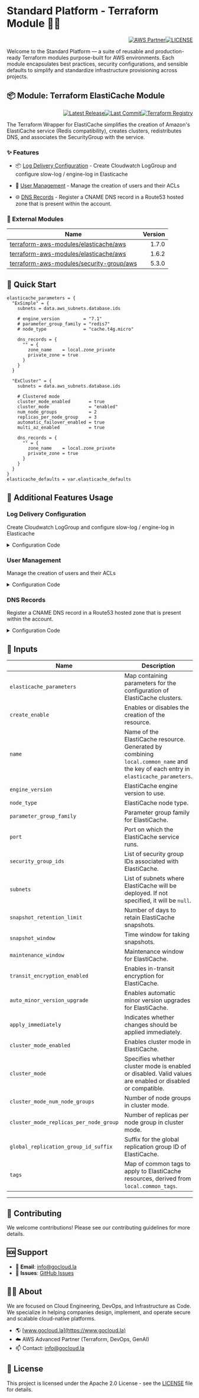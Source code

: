 # Standard Platform - Terraform Module 🚀🚀
<p align="right"><a href="https://partners.amazonaws.com/partners/0018a00001hHve4AAC/GoCloud"><img src="https://img.shields.io/badge/AWS%20Partner-Advanced-orange?style=for-the-badge&logo=amazonaws&logoColor=white" alt="AWS Partner"/></a><a href="LICENSE"><img src="https://img.shields.io/badge/License-Apache%202.0-green?style=for-the-badge&logo=apache&logoColor=white" alt="LICENSE"/></a></p>

Welcome to the Standard Platform — a suite of reusable and production-ready Terraform modules purpose-built for AWS environments.
Each module encapsulates best practices, security configurations, and sensible defaults to simplify and standardize infrastructure provisioning across projects.

## 📦 Module: Terraform ElastiCache Module
<p align="right"><a href="https://github.com/gocloudLa/terraform-aws-wrapper-elasticache/releases/latest"><img src="https://img.shields.io/github/v/release/gocloudLa/terraform-aws-wrapper-elasticache.svg?style=for-the-badge" alt="Latest Release"/></a><a href=""><img src="https://img.shields.io/github/last-commit/gocloudLa/terraform-aws-wrapper-elasticache.svg?style=for-the-badge" alt="Last Commit"/></a><a href="https://registry.terraform.io/modules/gocloudLa/wrapper-elasticache/aws"><img src="https://img.shields.io/badge/Terraform-Registry-7B42BC?style=for-the-badge&logo=terraform&logoColor=white" alt="Terraform Registry"/></a></p>
The Terraform Wrapper for ElastiCache simplifies the creation of Amazon's ElastiCache service (Redis compatibility), creates clusters, redistributes DNS, and associates the SecurityGroup with the service.

### ✨ Features

- 📦 [Log Delivery Configuration](#log-delivery-configuration) - Create Cloudwatch LogGroup and configure slow-log / engine-log in Elasticache

- 👥 [User Management](#user-management) - Manage the creation of users and their ACLs

- 🌐 [DNS Records](#dns-records) - Register a CNAME DNS record in a Route53 hosted zone that is present within the account.



### 🔗 External Modules
| Name | Version |
|------|------:|
| [terraform-aws-modules/elasticache/aws](https://github.com/terraform-aws-modules/elasticache-aws) | 1.7.0 |
| [terraform-aws-modules/elasticache/aws](https://github.com/terraform-aws-modules/elasticache-aws) | 1.6.2 |
| [terraform-aws-modules/security-group/aws](https://github.com/terraform-aws-modules/security-group-aws) | 5.3.0 |



## 🚀 Quick Start
```hcl
elasticache_parameters = {
  "ExSimple" = {
    subnets = data.aws_subnets.database.ids

    # engine_version         = "7.1"
    # parameter_group_family = "redis7"
    # node_type              = "cache.t4g.micro"

    dns_records = {
      "" = {
        zone_name    = local.zone_private
        private_zone = true
      }
    }
  }

  "ExCluster" = {
    subnets = data.aws_subnets.database.ids

    # Clustered mode
    cluster_mode_enabled       = true
    cluster_mode               = "enabled"
    num_node_groups            = 2
    replicas_per_node_group    = 3
    automatic_failover_enabled = true
    multi_az_enabled           = true

    dns_records = {
      "" = {
        zone_name    = local.zone_private
        private_zone = true
      }
    }
  }
}
elasticache_defaults = var.elasticache_defaults
```


## 🔧 Additional Features Usage

### Log Delivery Configuration
Create Cloudwatch LogGroup and configure slow-log / engine-log in Elasticache


<details><summary>Configuration Code</summary>

```hcl
log_delivery_configuration = {
  engine-log = {
    # cloudwatch_log_group_name = "" # Default: {common_name}-{each.key} / dmc-prd-example-00
    destination_type = "cloudwatch-logs"
    log_format       = "json"
    # cloudwatch_log_group_retention_in_days = 30 # Default: 14
  }
  slow-log = {
    # Entra en conflicto si no se define y se habilitan ambos log-groups
    # https://github.com/terraform-aws-modules/terraform-aws-elasticache/issues/16
    cloudwatch_log_group_name = "dmc-prd-example-00-slow" # Default: {common_name}-{each.key} / dmc-prd-example-00
    destination_type          = "cloudwatch-logs"
    log_format                = "json" 
  }
}
```


</details>


### User Management
Manage the creation of users and their ACLs


<details><summary>Configuration Code</summary>

```hcl
user_group = {
  # create_default_user = true
  default_user = {
    # MODO DE CONEXION: redis-cli -h ${HOST} -p 6379 --tls --pass password_default_user_1234567890
    # IMPORTANTE!! Los users son va nivel cuenta, por lo tanto los nombres tiene que ser UNICOS!!
    user_id   = "dmc-prd-example-exusers-default"
    passwords = ["password_default_user_1234567890"]
    # access_string = "" # Default: "on ~* +@all" (administrator)
  }
  users = {
    "dmc-prd-example-exusers-administrator" = {
      # MODO DE CONEXION: redis-cli -h ${HOST} -p 6379 --tls --user dmc-prd-example-useexusersrs-administrator --pass password_administrator_1234567890
      passwords     = ["password_administrator_1234567890"]
      access_string = "on ~* +@all"
    }
    "dmc-prd-example-exusers-readonly" = {
      # MODO DE CONEXION: redis-cli -h ${HOST} -p 6379 --tls --user dmc-prd-example-exusers-readonly --pass password_readonly_1234567890
      passwords     = ["password_readonly_1234567890"]
      access_string = "on ~* -@all +@read"
    }
  }
}
```


</details>


### DNS Records
Register a CNAME DNS record in a Route53 hosted zone that is present within the account.


<details><summary>Configuration Code</summary>

```hcl
dns_records = {
  "" = {
    zone_name    = local.zone_private
    private_zone = true
  }
}
```


</details>




## 📑 Inputs
| Name                                   | Description                                                                                                                         | Type     | Default                                                           | Required |
| -------------------------------------- | ----------------------------------------------------------------------------------------------------------------------------------- | -------- | ----------------------------------------------------------------- | -------- |
| `elasticache_parameters`               | Map containing parameters for the configuration of ElastiCache clusters.                                                            | `map`    | `{}`                                                              | no       |
| `create_enable`                        | Enables or disables the creation of the resource.                                                                                   | `bool`   | `true`                                                            | no       |
| `name`                                 | Name of the ElastiCache resource. Generated by combining `local.common_name` and the key of each entry in `elasticache_parameters`. | `string` | `-`                                                               | no       |
| `engine_version`                       | ElastiCache engine version to use.                                                                                                  | `string` | `"7.1"`                                                           | no       |
| `node_type`                            | ElastiCache node type.                                                                                                              | `string` | `"cache.t4g.micro"`                                               | no       |
| `parameter_group_family`               | Parameter group family for ElastiCache.                                                                                             | `string` | `"redis7"`                                                        | no       |
| `port`                                 | Port on which the ElastiCache service runs.                                                                                         | `string` | `"6379"`                                                          | no       |
| `security_group_ids`                   | List of security group IDs associated with ElastiCache.                                                                             | `list`   | `[module.security_group_elasticache[each.key].security_group_id]` | no       |
| `subnets`                              | List of subnets where ElastiCache will be deployed. If not specified, it will be `null`.                                            | `list`   | `null`                                                            | no       |
| `snapshot_retention_limit`             | Number of days to retain ElastiCache snapshots.                                                                                     | `number` | `7`                                                               | no       |
| `snapshot_window`                      | Time window for taking snapshots.                                                                                                   | `string` | `"08:00-09:00"`                                                   | no       |
| `maintenance_window`                   | Maintenance window for ElastiCache.                                                                                                 | `string` | `"sun:09:30-sun:10:30"`                                           | no       |
| `transit_encryption_enabled`           | Enables in-transit encryption for ElastiCache.                                                                                      | `bool`   | `false`                                                           | no       |
| `auto_minor_version_upgrade`           | Enables automatic minor version upgrades for ElastiCache.                                                                           | `bool`   | `true`                                                            | no       |
| `apply_immediately`                    | Indicates whether changes should be applied immediately.                                                                            | `bool`   | `true`                                                            | no       |
| `cluster_mode_enabled`                 | Enables cluster mode in ElastiCache.                                                                                                | `bool`   | `false`                                                           | no       |
| `cluster_mode`                         | Specifies whether cluster mode is enabled or disabled. Valid values are enabled or disabled or compatible.                          | `string` | `null`                                                            | no       |
| `cluster_mode_num_node_groups`         | Number of node groups in cluster mode.                                                                                              | `number` | `null`                                                            | no       |
| `cluster_mode_replicas_per_node_group` | Number of replicas per node group in cluster mode.                                                                                  | `number` | `null`                                                            | no       |
| `global_replication_group_id_suffix`   | Suffix for the global replication group ID of ElastiCache.                                                                          | `string` | `null`                                                            | no       |
| `tags`                                 | Map of common tags to apply to ElastiCache resources, derived from `local.common_tags`.                                             | `map`    | `-`                                                               | no       |








---

## 🤝 Contributing
We welcome contributions! Please see our contributing guidelines for more details.

## 🆘 Support
- 📧 **Email**: info@gocloud.la
- 🐛 **Issues**: [GitHub Issues](https://github.com/gocloudLa/issues)

## 🧑‍💻 About
We are focused on Cloud Engineering, DevOps, and Infrastructure as Code.
We specialize in helping companies design, implement, and operate secure and scalable cloud-native platforms.
- 🌎 [www.gocloud.la](https://www.gocloud.la)
- ☁️ AWS Advanced Partner (Terraform, DevOps, GenAI)
- 📫 Contact: info@gocloud.la

## 📄 License
This project is licensed under the Apache 2.0 License - see the [LICENSE](LICENSE) file for details. 